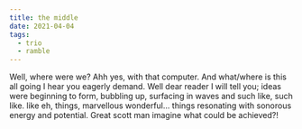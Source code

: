 ```yaml
---
title: the middle
date: 2021-04-04
tags:
  - trio
  - ramble
---
```


Well, where were we? Ahh yes, with that computer. And what/where is this all
going I hear you eagerly demand. Well dear reader I will tell you; ideas were
beginning to form, bubbling up, surfacing in waves and such like, such like.
like eh, things, marvellous wonderful... things resonating with sonorous energy
and potential. Great scott man imagine what could be achieved?!
